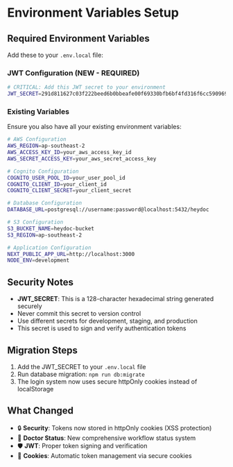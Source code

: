 # Environment Variables Setup

## Required Environment Variables

Add these to your `.env.local` file:

### JWT Configuration (NEW - REQUIRED)
```bash
# CRITICAL: Add this JWT secret to your environment
JWT_SECRET=291d811627c03f222beed6b0bbeafe00f69330bfb6bf4fd316f6cc590969fbf82c91ab01afa42b3c5799a564df194a7cd81d71c31bae614ffc
```

### Existing Variables
Ensure you also have all your existing environment variables:

```bash
# AWS Configuration
AWS_REGION=ap-southeast-2
AWS_ACCESS_KEY_ID=your_aws_access_key_id
AWS_SECRET_ACCESS_KEY=your_aws_secret_access_key

# Cognito Configuration
COGNITO_USER_POOL_ID=your_user_pool_id
COGNITO_CLIENT_ID=your_client_id
COGNITO_CLIENT_SECRET=your_client_secret

# Database Configuration
DATABASE_URL=postgresql://username:password@localhost:5432/heydoc

# S3 Configuration
S3_BUCKET_NAME=heydoc-bucket
S3_REGION=ap-southeast-2

# Application Configuration
NEXT_PUBLIC_APP_URL=http://localhost:3000
NODE_ENV=development
```

## Security Notes

- **JWT_SECRET**: This is a 128-character hexadecimal string generated securely
- Never commit this secret to version control
- Use different secrets for development, staging, and production
- This secret is used to sign and verify authentication tokens

## Migration Steps

1. Add the JWT_SECRET to your `.env.local` file
2. Run database migration: `npm run db:migrate`
3. The login system now uses secure httpOnly cookies instead of localStorage

## What Changed

- 🔒 **Security**: Tokens now stored in httpOnly cookies (XSS protection)
- 🏥 **Doctor Status**: New comprehensive workflow status system
- 🛡️ **JWT**: Proper token signing and verification
- 🍪 **Cookies**: Automatic token management via secure cookies 